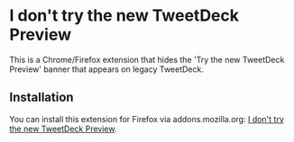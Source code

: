 # I don't try the new TweetDeck Preview

This is a Chrome/Firefox extension that hides the 'Try the new TweetDeck
Preview' banner that appears on legacy TweetDeck.

## Installation

You can install this extension for Firefox via addons.mozilla.org:
[I don't try the new TweetDeck Preview][AMO].

[AMO]: https://addons.mozilla.org/firefox/addon/dont-try-new-tweetdeck-preview/
